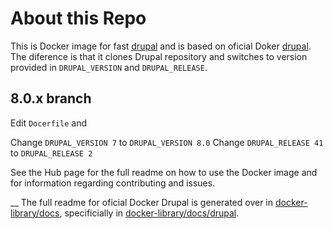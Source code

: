# About this Repo

This is Docker image for fast [drupal](https://www.drupal.org)
and is based on oficial Doker [drupal](https://registry.hub.docker.com/_/drupal/).
The diference is that it clones Drupal repository and switches to version provided in 
`DRUPAL_VERSION` and `DRUPAL_RELEASE`.

## 8.0.x branch
Edit `Docerfile` and

Change `DRUPAL_VERSION 7` to `DRUPAL_VERSION 8.0`
Change `DRUPAL_RELEASE 41` to `DRUPAL_RELEASE 2`

See the Hub page for the full readme on how to use the Docker image and for information
regarding contributing and issues.

__
The full readme for oficial Docker Drupal is generated over in [docker-library/docs](https://github.com/docker-library/docs),
specificially in [docker-library/docs/drupal](https://github.com/docker-library/docs/tree/master/drupal).

